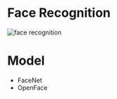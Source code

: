 # Face Recognition

![face recognition](https://arsfutura-production.s3.us-east-1.amazonaws.com/magazine/2019/10/face_recognition/face-recognition-pipeline.png)

# Model
- FaceNet
- OpenFace